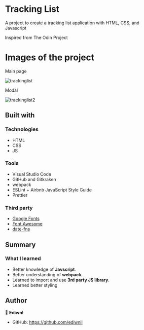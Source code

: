 # Tracking List
A project to create a tracking list application with HTML, CSS, and Javascript

Inspired from The Odin Project

# Images of the project

Main page

![trackinglist](https://user-images.githubusercontent.com/108350705/217834295-b61cd4af-4f7d-4d8c-a1ad-da99e6a125b0.png)

Modal

![trackinglist2](https://user-images.githubusercontent.com/108350705/217834688-a078c9b8-0a27-4ad7-8998-a1c01246c70a.png)

## Built with

### Technologies

* HTML
* CSS
* JS

### Tools

* Visual Studio Code
* GitHub and Gitkraken
* webpack
* ESLint + Airbnb JavaScript Style Guide
* Prettier

### Third party

* [Google Fonts](https://fonts.google.com/)
* [Font Awesome](https://fontawesome.com/)
* [date-fns](https://date-fns.org/)

## Summary

### What I learned

* Better knowledge of **Javscript**.
* Better understanding of **webpack**.
* Learned to import and use **3rd party JS library**.
* Learned better styling

## Author

👤 **Ediwnl**
* GitHub: https://github.com/ediwnll
